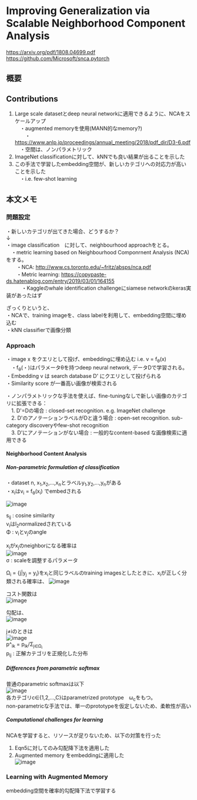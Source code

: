 # Improving Generalization via Scalable Neighborhood Component Analysis  
https://arxiv.org/pdf/1808.04699.pdf  
https://github.com/Microsoft/snca.pytorch  

## 概要

## Contributions  
1. Large scale datasetとdeep neural networkに適用できるように、NCAをスケールアップ  
　・augmented memoryを使用(MANN的なmemory?)  
　　・https://www.anlp.jp/proceedings/annual_meeting/2018/pdf_dir/D3-6.pdf  
　・空間は、ノンパラメトリック  
2. ImageNet classificationに対して、kNNでも良い結果が出ることを示した  
3. この手法で学習したembedding空間が、新しいカテゴリへの対応力が高いことを示した  
　・i.e. few-shot learning  
  
## 本文メモ  

### 問題設定  
・新しいカテゴリが出てきた場合、どうするか？  
↓  
・image classification　に対して、neighbourhood approachをとる。  
　・metric learning based on Neighbourhood Componrnent Analysis (NCA) をする。  
　　・NCA: http://www.cs.toronto.edu/~fritz/absps/nca.pdf  
　　・Metric learning: https://copypaste-ds.hatenablog.com/entry/2019/03/01/164155  
　　　・Kaggleのwhale identification challengeにsiamese networkのkeras実装があったはず  
  
ざっくりというと、  
・NCAで、training imageを、class labelを利用して、embedding空間に埋め込む  
・kNN classifierで画像分類  
  
### Approach  
・image x をクエリとして投げ、embeddingに埋め込む i.e. v = f<sub>θ</sub>(x)  
　・f<sub>θ</sub>(・)はパラメータθを持つdeep neural network, データDで学習される。  
・Embedding v は search database D' にクエリとして投げられる  
・Similarity score が一番高い画像が検索される  
  
・ノンパラメトリックな手法を使えば、fine-tuningなしで新しい画像のカテゴリに拡張できる：  
　1. D'=Dの場合 : closed-set recognition. e.g. ImageNet challenge  
　2. D'のアノテーションラベルがDと違う場合 : open-set recognition. sub-category discoveryやfew-shot recognition  
　3. D'にアノテーションがない場合 : 一般的なcontent-based な画像検索に適用できる  
 
#### Neighborhood Content Analysis

##### Non-parametric formulation of classification
・dataset n,  x<sub>1</sub>,x<sub>2</sub>,...,x<sub>n</sub>とラベルy<sub>1</sub>,y<sub>2</sub>,...,y<sub>n</sub>がある  
・x<sub>i</sub>はv<sub>i</sub> = f<sub>θ</sub>(x<sub>i</sub>) でembedされる  

![image](https://user-images.githubusercontent.com/30098187/63350109-c428d880-c397-11e9-88b9-51851e615a9f.png)  

s<sub>ij</sub> : cosine similarity  
v<sub>i</sub>はl<sub>2</sub>normalizedされている  
Φ : v<sub>i</sub>とv<sub>j</sub>のangle  
  
x<sub>i</sub>がx<sub>j</sub>のneighborになる確率は  
![image](https://user-images.githubusercontent.com/30098187/63350200-ee7a9600-c397-11e9-8ef9-d558a8a0a7e0.png)  
σ : scaleを調整するパラメータ  

Ω<sub>i</sub> = {j|y<sub>j</sub> = y<sub>i</sub>}をx<sub>i</sub>と同じラベルのtraining imagesとしたときに、x<sub>i</sub>が正しく分類される確率は、
![image](https://user-images.githubusercontent.com/30098187/63350368-43b6a780-c398-11e9-940e-175f0aec3219.png)  

コスト関数は  
![image](https://user-images.githubusercontent.com/30098187/63350749-f555d880-c398-11e9-969d-fa52e93f57d5.png)  

勾配は、  
![image](https://user-images.githubusercontent.com/30098187/63350810-128aa700-c399-11e9-8550-927cb784af41.png)  

j≠iのときは  
![image](https://user-images.githubusercontent.com/30098187/63350841-20402c80-c399-11e9-94f5-5dfb6c1b5f9e.png)  
p^<sub>ik</sub> = p<sub>ik</sub>/Σ<sub>j∈Ω<sub>i</sub></sub>  
p<sub>ij</sub> : 正解カテゴリを正規化した分布  

##### Differences from parametric softmax  
普通のparametric softmaxは以下  
![image](https://user-images.githubusercontent.com/30098187/63351065-80cf6980-c399-11e9-9bcb-33532445dda4.png)  
各カテゴリc∈{1,2,...,C}はparametrized prototype　ω<sub>c</sub>をもつ。  
non-parametricな手法では、単一のprototypeを仮定しないため、柔軟性が高い  

##### Computational challenges for learning
NCAを学習すると、リソースが足りないため、以下の対策を行った  
1. Eqn5に対してのみ勾配降下法を適用した  
2. Augmented memory をembeddingに適用した  
![image](https://user-images.githubusercontent.com/30098187/63351563-706bbe80-c39a-11e9-8448-d003cfc79e0f.png)  

### Learning with Augmented Memory  
embedding空間を確率的勾配降下法で学習する  


